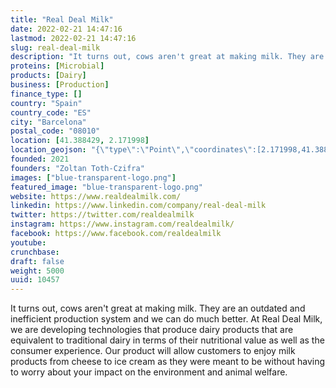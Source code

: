 ```yaml
---
title: "Real Deal Milk"
date: 2022-02-21 14:47:16
lastmod: 2022-02-21 14:47:16
slug: real-deal-milk
description: "It turns out, cows aren't great at making milk. They are an outdated and inefficient production system and we can do much better. At Real Deal Milk, we are developing technologies that produce dairy products that are equivalent to traditional dairy in terms of their nutritional value as well as the consumer experience. Our product will allow customers to enjoy milk products from cheese to ice cream as they were meant to be without having to worry about your impact on the environment and animal welfare."
proteins: [Microbial]
products: [Dairy]
business: [Production]
finance_type: []
country: "Spain"
country_code: "ES"
city: "Barcelona"
postal_code: "08010"
location: [41.388429, 2.171998]
location_geojson: "{\"type\":\"Point\",\"coordinates\":[2.171998,41.388429]}"
founded: 2021
founders: "Zoltan Toth-Czifra"
images: ["blue-transparent-logo.png"]
featured_image: "blue-transparent-logo.png"
website: https://www.realdealmilk.com/
linkedin: https://www.linkedin.com/company/real-deal-milk
twitter: https://twitter.com/realdealmilk
instagram: https://www.instagram.com/realdealmilk/
facebook: https://www.facebook.com/realdealmilk
youtube: 
crunchbase: 
draft: false
weight: 5000
uuid: 10457
---
```

It turns out, cows aren't great at making milk. They are an outdated and inefficient production system and we can do much better. At Real Deal Milk, we are developing technologies that produce dairy products that are equivalent to traditional dairy in terms of their nutritional value as well as the consumer experience. Our product will allow customers to enjoy milk products from cheese to ice cream as they were meant to be without having to worry about your impact on the environment and animal welfare.
